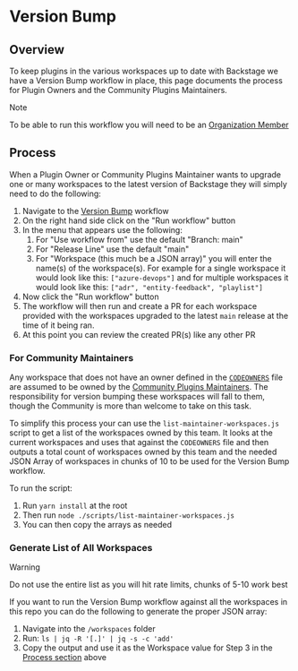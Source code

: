 # Version Bump

## Overview

To keep plugins in the various workspaces up to date with Backstage we have a Version Bump workflow in place, this page documents the process for Plugin Owners and the Community Plugins Maintainers.

> [!NOTE]
> To be able to run this workflow you will need to be an [Organization Member](https://github.com/backstage/community/blob/main/GOVERNANCE.md#organization-member)

## Process

When a Plugin Owner or Community Plugins Maintainer wants to upgrade one or many workspaces to the latest version of Backstage they will simply need to do the following:

1. Navigate to the [Version Bump](https://github.com/backstage/community-plugins/actions/workflows/version-bump.yml) workflow
2. On the right hand side click on the "Run workflow" button
3. In the menu that appears use the following:
   1. For "Use workflow from" use the default "Branch: main"
   2. For "Release Line" use the default "main"
   3. For "Workspace (this much be a JSON array)" you will enter the name(s) of the workspace(s). For example for a single workspace it would look like this: `["azure-devops"]` and for multiple workspaces it would look like this: `["adr", "entity-feedback", "playlist"]`
4. Now click the "Run workflow" button
5. The workflow will then run and create a PR for each workspace provided with the workspaces upgraded to the latest `main` release at the time of it being ran.
6. At this point you can review the created PR(s) like any other PR

### For Community Maintainers

Any workspace that does not have an owner defined in the [`CODEOWNERS`](https://github.com/backstage/community-plugins/blob/main/.github/CODEOWNERS) file are assumed to be owned by the [Community Plugins Maintainers](https://github.com/orgs/backstage/teams/community-plugins-maintainers). The responsibility for version bumping these workspaces will fall to them, though the Community is more than welcome to take on this task.

To simplify this process your can use the `list-maintainer-workspaces.js` script to get a list of the workspaces owned by this team. It looks at the current workspaces and uses that against the `CODEOWNERS` file and then outputs a total count of workspaces owned by this team and the needed JSON Array of workspaces in chunks of 10 to be used for the Version Bump workflow.

To run the script:

1. Run `yarn install` at the root
2. Then run `node ./scripts/list-maintainer-workspaces.js`
3. You can then copy the arrays as needed

### Generate List of All Workspaces

> [!WARNING]
> Do not use the entire list as you will hit rate limits, chunks of 5-10 work best

If you want to run the Version Bump workflow against all the workspaces in this repo you can do the following to generate the proper JSON array:

1. Navigate into the `/workspaces` folder
2. Run: `ls | jq -R '[.]' | jq -s -c 'add'`
3. Copy the output and use it as the Workspace value for Step 3 in the [Process section](#process) above
